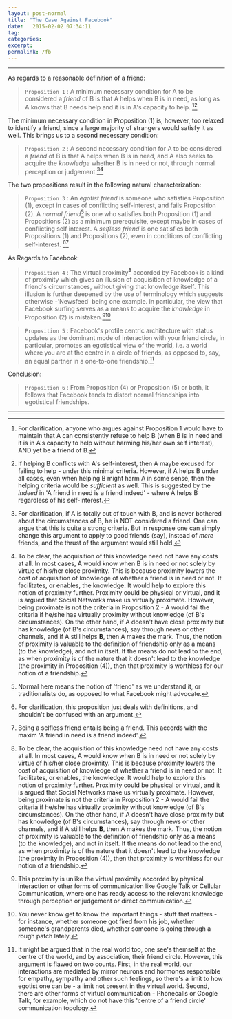 ```yaml
---
layout: post-normal
title: "The Case Against Facebook"
date:   2015-02-02 07:34:11
tag: 
categories: 
excerpt: 
permalink: /fb
---
```


---
As regards to a reasonable definition of a friend:

> `Proposition 1` : A minimum necessary condition for A to be considered a *friend* of B is that A helps when B is in need, as long as A knows that B needs help and it is in A's capacity to help. [^clarification1][^indeed]

[^clarification1]: For clarification, anyone who argues against Proposition 1 would have to maintain that A can consistently refuse to help B (when B is in need and it is in A's capacity to help without harming his/her own self interest), AND yet be a friend of B.

The minimum necessary condition in Proposition (1) is, however,  too relaxed to identify a friend, since a large majority of strangers would satisfy it as well. This brings us to a second necessary condition: 

> `Proposition 2` : A second necessary condition for A to be considered a *friend* of B is that A helps when B is in need, and A also seeks to acquire the *knowledge* whether B is in need or not, through normal perception or judgement.[^clarification2][^proximity]

[^clarification2]: For clarification, if A is totally out of touch with B, and is never bothered about the circumstances of B, he is NOT considered a friend. One can argue that this is quite a strong criteria. But in response one can simply change this argument to apply to good friends (say), instead of *mere* friends, and the thrust of the argument would still hold.

[^proximity]: To be clear, the acquisition of this knowledge need not have any costs at all. In most cases, A would know when B is in need or not solely by virtue of his/her close proximity. This is because proximity lowers the cost of acquisition of knowledge of whether a friend is in need or not. It facilitates, or enables, the knowledge.  It would help to explore this notion of proximity further. Proximity could be physical or virtual, and it is argued that Social Networks make us virtually proximate.  However, being proximate is not the criteria in Proposition 2 - A would fail the criteria if he/she has virtually proximity without knowledge (of B's circumstances). On the other hand, if A doesn't have close proximity but has knowledge (of B's circumstances), say through news or other channels, and if A still helps **B**, then A makes the mark. Thus, the notion of proximity is valuable to the definition of friendship only as a means (to the knowledge), and not in itself. If the means do not lead to the end, as when proximity is of the nature that it doesn't lead to the knowledge (the proximity in Proposition (4)), then that proximity is worthless for our notion of a friendship.

The two propositions result in the following natural characterization:

> `Proposition 3` : An *egotist friend* is someone who satisfies Proposition (1), except in cases of conflicting self-interest, and fails Proposition (2). A *normal friend*[^normal] is one who satisfies both Proposition (1) and Propositions (2) as a minimum prerequisite, except maybe in cases of conflicting self interest. A *selfless friend* is one satisfies both Propositions (1) and Propositions (2), even in conditions of conflicting self-interest. [^clarification3][^selfless2]

[^clarification3]: For clarification, this proposition just deals with definitions, and shouldn't be confused with an argument.

As Regards to Facebook:

> `Proposition 4` : The virtual proximity[^proximity] accorded by Facebook is a kind of proximity which gives an illusion of acquisition of knowledge of a friend's circumstances, without giving that knowledge itself. This illusion is further deepened by the use of terminology which suggests otherwise -'Newsfeed' being one example. In particular, the view that Facebook surfing serves as a means to acquire the *knowledge* in Proposition (2) is mistaken.[^specialproximity][^knowledge]

[^specialproximity]: This proximity is unlike the virtual proximity accorded by physical interaction or other forms of communication like Google Talk or Cellular Communication, where one has ready access to the relevant knowledge through perception or judgement or direct communication.

[^knowledge]: You never know get to know the important things - stuff that matters - for instance, whether someone got fired from his job, whether someone's grandparents died, whether someone is going through a rough patch lately.

> `Proposition 5` : Facebook's profile centric architecture with status updates as the dominant mode of interaction with your friend circle, in particular, promotes an egotistical view of the world, i.e. a world where you are at the centre in a circle of friends, as opposed to, say, an equal partner in a one-to-one friendship.[^real]

Conclusion:

> `Proposition 6` : From Proposition (4) or Proposition (5) or both, it follows that Facebook tends to distort normal friendships into egotistical friendships.
---

[^chat]: The messenger feature is peripheral, so this criticism isn't directed at that. 

[^indeed]: If helping B conflicts with A's self-interest, then A maybe excused for failing to help -  under this minimal criteria. However, if A helps B under all cases, even when helping B might harm A in some sense, then the helping criteria would be *sufficient* as well. This is suggested by the *indeed* in 'A friend in need is a friend indeed' - where A helps B regardless of his self-interest.


[^real]: It might be argued that in the real world too, one see's themself at the centre of the world, and by association, their friend circle. However, this argument is flawed on two counts. First, in the real world, our interactions are mediated by mirror neurons and hormones responsible for empathy, sympathy and other such feelings, so there's a limit to how egotist one can be - a limit not present in the virtual world. Second, there are other forms of virtual communication - Phonecalls or Google Talk, for example, which do not have this 'centre of a friend circle' communication topology.

[^normal]: Normal here means the notion of 'friend' as we understand it, or traditionalists do, as opposed to what Facebook might advocate.

[^selfless2]: Being a selfless friend entails being a friend. This accords with the maxim 'A friend in need is a friend indeed'.



